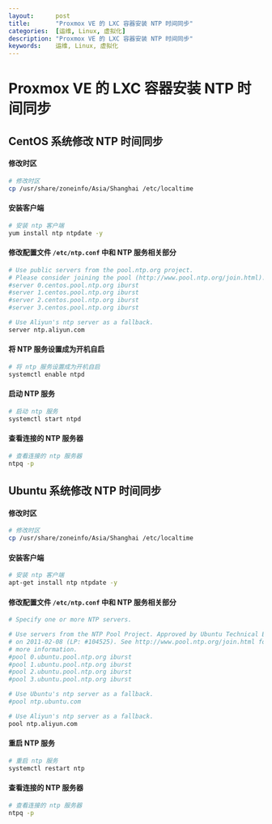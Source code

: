```yaml
---
layout:      post
title:       "Proxmox VE 的 LXC 容器安装 NTP 时间同步"
categories:  [运维, Linux, 虚拟化]
description: "Proxmox VE 的 LXC 容器安装 NTP 时间同步"
keywords:    运维, Linux, 虚拟化
---
```


# Proxmox VE 的 LXC 容器安装 NTP 时间同步

## CentOS 系统修改 NTP 时间同步

#### 修改时区

```sh
# 修改时区
cp /usr/share/zoneinfo/Asia/Shanghai /etc/localtime
```

#### 安装客户端

```sh
# 安装 ntp 客户端
yum install ntp ntpdate -y
```

#### 修改配置文件 `/etc/ntp.conf` 中和 NTP 服务相关部分

```sh
# Use public servers from the pool.ntp.org project.
# Please consider joining the pool (http://www.pool.ntp.org/join.html).
#server 0.centos.pool.ntp.org iburst
#server 1.centos.pool.ntp.org iburst
#server 2.centos.pool.ntp.org iburst
#server 3.centos.pool.ntp.org iburst

# Use Aliyun's ntp server as a fallback.
server ntp.aliyun.com
```

#### 将 NTP 服务设置成为开机自启

```sh
# 将 ntp 服务设置成为开机自启
systemctl enable ntpd
```

#### 启动 NTP 服务

```sh
# 启动 ntp 服务
systemctl start ntpd
```

#### 查看连接的 NTP 服务器

```sh
# 查看连接的 ntp 服务器
ntpq -p
```

## Ubuntu 系统修改 NTP 时间同步

#### 修改时区

```sh
# 修改时区
cp /usr/share/zoneinfo/Asia/Shanghai /etc/localtime
```

#### 安装客户端

```sh
# 安装 ntp 客户端
apt-get install ntp ntpdate -y
```

#### 修改配置文件 `/etc/ntp.conf` 中和 NTP 服务相关部分

```sh
# Specify one or more NTP servers.

# Use servers from the NTP Pool Project. Approved by Ubuntu Technical Board
# on 2011-02-08 (LP: #104525). See http://www.pool.ntp.org/join.html for
# more information.
#pool 0.ubuntu.pool.ntp.org iburst
#pool 1.ubuntu.pool.ntp.org iburst
#pool 2.ubuntu.pool.ntp.org iburst
#pool 3.ubuntu.pool.ntp.org iburst

# Use Ubuntu's ntp server as a fallback.
#pool ntp.ubuntu.com

# Use Aliyun's ntp server as a fallback.
pool ntp.aliyun.com
```

#### 重启 NTP 服务

```sh
# 重启 ntp 服务
systemctl restart ntp
```

#### 查看连接的 NTP 服务器

```sh
# 查看连接的 ntp 服务器
ntpq -p
```